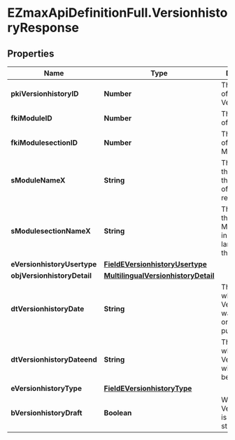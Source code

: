 # EZmaxApiDefinitionFull.VersionhistoryResponse

## Properties

Name | Type | Description | Notes
------------ | ------------- | ------------- | -------------
**pkiVersionhistoryID** | **Number** | The unique ID of the Versionhistory | 
**fkiModuleID** | **Number** | The unique ID of the Module | [optional] 
**fkiModulesectionID** | **Number** | The unique ID of the Modulesection | [optional] 
**sModuleNameX** | **String** | The Name of the Module in the language of the requester | [optional] 
**sModulesectionNameX** | **String** | The Name of the Modulesection in the language of the requester | [optional] 
**eVersionhistoryUsertype** | [**FieldEVersionhistoryUsertype**](FieldEVersionhistoryUsertype.md) |  | [optional] 
**objVersionhistoryDetail** | [**MultilingualVersionhistoryDetail**](MultilingualVersionhistoryDetail.md) |  | 
**dtVersionhistoryDate** | **String** | The date  at which the Versionhistory was published or should be published | 
**dtVersionhistoryDateend** | **String** | The date  at which the Versionhistory will no longer be visible | [optional] 
**eVersionhistoryType** | [**FieldEVersionhistoryType**](FieldEVersionhistoryType.md) |  | 
**bVersionhistoryDraft** | **Boolean** | Whether the Versionhistory is published or still a draft | 


